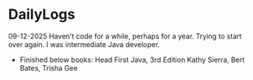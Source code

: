 # DailyLogs

09-12-2025
Haven't code for a while, perhaps for a year. Trying to start over again. I was intermediate Java developer.
- Finished below books:
    Head First Java, 3rd Edition
    Kathy Sierra, Bert Bates, Trisha Gee
    



